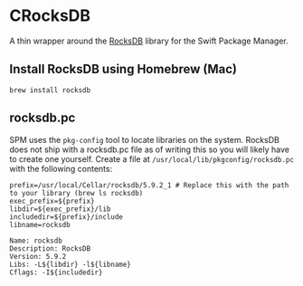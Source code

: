 # CRocksDB

A thin wrapper around the [RocksDB](https://github.com/facebook/rocksdb/) library for the Swift Package Manager.

## Install RocksDB using Homebrew (Mac)

```
brew install rocksdb
```

## rocksdb.pc

SPM uses the `pkg-config` tool to locate libraries on the system. RocksDB does not ship with a rocksdb.pc file as of writing this so you will likely have to create one yourself. Create a file at `/usr/local/lib/pkgconfig/rocksdb.pc` with the following contents:

```
prefix=/usr/local/Cellar/rocksdb/5.9.2_1 # Replace this with the path to your library (brew ls rocksdb)
exec_prefix=${prefix}
libdir=${exec_prefix}/lib
includedir=${prefix}/include
libname=rocksdb

Name: rocksdb
Description: RocksDB
Version: 5.9.2
Libs: -L${libdir} -l${libname}
Cflags: -I${includedir}
```

